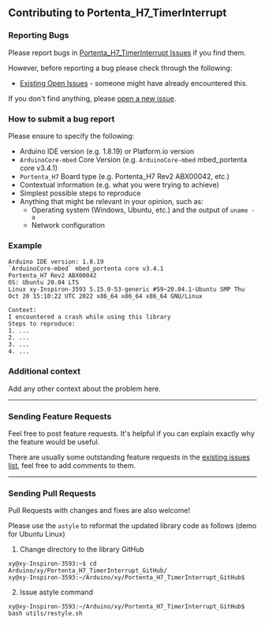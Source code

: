 ## Contributing to Portenta_H7_TimerInterrupt

### Reporting Bugs

Please report bugs in [Portenta_H7_TimerInterrupt Issues](https://github.com/khoih-prog/Portenta_H7_TimerInterrupt/issues) if you find them.

However, before reporting a bug please check through the following:

* [Existing Open Issues](https://github.com/khoih-prog/Portenta_H7_TimerInterrupt/issues) - someone might have already encountered this.

If you don't find anything, please [open a new issue](https://github.com/khoih-prog/Portenta_H7_TimerInterrupt/issues/new).

### How to submit a bug report

Please ensure to specify the following:

* Arduino IDE version (e.g. 1.8.19) or Platform.io version
* `ArduinoCore-mbed` Core Version (e.g. `ArduinoCore-mbed` mbed_portenta core v3.4.1)
* `Portenta_H7` Board type (e.g. Portenta_H7 Rev2 ABX00042, etc.)
* Contextual information (e.g. what you were trying to achieve)
* Simplest possible steps to reproduce
* Anything that might be relevant in your opinion, such as:
  * Operating system (Windows, Ubuntu, etc.) and the output of `uname -a`
  * Network configuration


### Example

```
Arduino IDE version: 1.8.19
`ArduinoCore-mbed` mbed_portenta core v3.4.1
Portenta_H7 Rev2 ABX00042
OS: Ubuntu 20.04 LTS
Linux xy-Inspiron-3593 5.15.0-53-generic #59~20.04.1-Ubuntu SMP Thu Oct 20 15:10:22 UTC 2022 x86_64 x86_64 x86_64 GNU/Linux

Context:
I encountered a crash while using this library
Steps to reproduce:
1. ...
2. ...
3. ...
4. ...
```

### Additional context

Add any other context about the problem here.

---

### Sending Feature Requests

Feel free to post feature requests. It's helpful if you can explain exactly why the feature would be useful.

There are usually some outstanding feature requests in the [existing issues list](https://github.com/khoih-prog/Portenta_H7_TimerInterrupt/issues?q=is%3Aopen+is%3Aissue+label%3Aenhancement), feel free to add comments to them.

---

### Sending Pull Requests

Pull Requests with changes and fixes are also welcome!

Please use the `astyle` to reformat the updated library code as follows (demo for Ubuntu Linux)

1. Change directory to the library GitHub

```
xy@xy-Inspiron-3593:~$ cd Arduino/xy/Portenta_H7_TimerInterrupt_GitHub/
xy@xy-Inspiron-3593:~/Arduino/xy/Portenta_H7_TimerInterrupt_GitHub$
```

2. Issue astyle command

```
xy@xy-Inspiron-3593:~/Arduino/xy/Portenta_H7_TimerInterrupt_GitHub$ bash utils/restyle.sh
```

